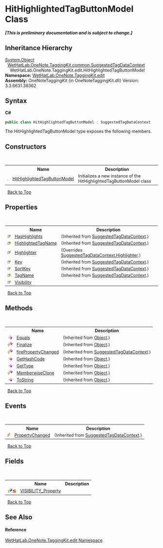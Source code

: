 # HitHighlightedTagButtonModel Class
 _**\[This is preliminary documentation and is subject to change.\]**_


## Inheritance Hierarchy
<a href="http://msdn2.microsoft.com/en-us/library/e5kfa45b" target="_blank">System.Object</a><br />&nbsp;&nbsp;<a href="fc433c94-8fb7-e877-217c-2bcf31c00339">WetHatLab.OneNote.TaggingKit.common.SuggestedTagDataContext</a><br />&nbsp;&nbsp;&nbsp;&nbsp;WetHatLab.OneNote.TaggingKit.edit.HitHighlightedTagButtonModel<br />
**Namespace:**&nbsp;<a href="60ca3730-00cd-fce3-4009-523f3952fd9e">WetHatLab.OneNote.TaggingKit.edit</a><br />**Assembly:**&nbsp;OneNoteTaggingKit (in OneNoteTaggingKit.dll) Version: 3.3.6631.38362

## Syntax

**C#**<br />
``` C#
public class HitHighlightedTagButtonModel : SuggestedTagDataContext
```

The HitHighlightedTagButtonModel type exposes the following members.


## Constructors
&nbsp;<table><tr><th></th><th>Name</th><th>Description</th></tr><tr><td>![Public method](media/pubmethod.gif "Public method")</td><td><a href="57983779-106d-c87e-7105-e925ba24fdb7">HitHighlightedTagButtonModel</a></td><td>
Initializes a new instance of the HitHighlightedTagButtonModel class</td></tr></table>&nbsp;
<a href="#hithighlightedtagbuttonmodel-class">Back to Top</a>

## Properties
&nbsp;<table><tr><th></th><th>Name</th><th>Description</th></tr><tr><td>![Public property](media/pubproperty.gif "Public property")</td><td><a href="d2650e51-f6f6-1af5-8400-e7aa12223097">HasHighlights</a></td><td> (Inherited from <a href="fc433c94-8fb7-e877-217c-2bcf31c00339">SuggestedTagDataContext</a>.)</td></tr><tr><td>![Protected property](media/protproperty.gif "Protected property")</td><td><a href="8b6d9444-c7e9-e673-7bb8-8ff5f63f7226">HighlightedTagName</a></td><td> (Inherited from <a href="fc433c94-8fb7-e877-217c-2bcf31c00339">SuggestedTagDataContext</a>.)</td></tr><tr><td>![Public property](media/pubproperty.gif "Public property")</td><td><a href="8bab55f9-5c6c-7cfa-f510-81708816c626">Highlighter</a></td><td> (Overrides <a href="c9b07260-331a-8f63-d120-26e3604c9662">SuggestedTagDataContext.Highlighter</a>.)</td></tr><tr><td>![Public property](media/pubproperty.gif "Public property")</td><td><a href="3d100a09-3b36-492c-a8fb-7c93fd3a97f5">Key</a></td><td> (Inherited from <a href="fc433c94-8fb7-e877-217c-2bcf31c00339">SuggestedTagDataContext</a>.)</td></tr><tr><td>![Public property](media/pubproperty.gif "Public property")</td><td><a href="354a04fb-11c5-b386-8676-4a5f156e8554">SortKey</a></td><td> (Inherited from <a href="fc433c94-8fb7-e877-217c-2bcf31c00339">SuggestedTagDataContext</a>.)</td></tr><tr><td>![Protected property](media/protproperty.gif "Protected property")</td><td><a href="0ab61a62-1ee3-ae78-9fc0-3f413a699534">TagName</a></td><td> (Inherited from <a href="fc433c94-8fb7-e877-217c-2bcf31c00339">SuggestedTagDataContext</a>.)</td></tr><tr><td>![Public property](media/pubproperty.gif "Public property")</td><td><a href="a5b50973-666d-5f35-931a-1b0f88d9dea9">Visibility</a></td><td /></tr></table>&nbsp;
<a href="#hithighlightedtagbuttonmodel-class">Back to Top</a>

## Methods
&nbsp;<table><tr><th></th><th>Name</th><th>Description</th></tr><tr><td>![Public method](media/pubmethod.gif "Public method")</td><td><a href="http://msdn2.microsoft.com/en-us/library/bsc2ak47" target="_blank">Equals</a></td><td> (Inherited from <a href="http://msdn2.microsoft.com/en-us/library/e5kfa45b" target="_blank">Object</a>.)</td></tr><tr><td>![Protected method](media/protmethod.gif "Protected method")</td><td><a href="http://msdn2.microsoft.com/en-us/library/4k87zsw7" target="_blank">Finalize</a></td><td> (Inherited from <a href="http://msdn2.microsoft.com/en-us/library/e5kfa45b" target="_blank">Object</a>.)</td></tr><tr><td>![Protected method](media/protmethod.gif "Protected method")</td><td><a href="73cab1d0-b594-f2c1-f800-1bae260f2de9">firePropertyChanged</a></td><td> (Inherited from <a href="fc433c94-8fb7-e877-217c-2bcf31c00339">SuggestedTagDataContext</a>.)</td></tr><tr><td>![Public method](media/pubmethod.gif "Public method")</td><td><a href="http://msdn2.microsoft.com/en-us/library/zdee4b3y" target="_blank">GetHashCode</a></td><td> (Inherited from <a href="http://msdn2.microsoft.com/en-us/library/e5kfa45b" target="_blank">Object</a>.)</td></tr><tr><td>![Public method](media/pubmethod.gif "Public method")</td><td><a href="http://msdn2.microsoft.com/en-us/library/dfwy45w9" target="_blank">GetType</a></td><td> (Inherited from <a href="http://msdn2.microsoft.com/en-us/library/e5kfa45b" target="_blank">Object</a>.)</td></tr><tr><td>![Protected method](media/protmethod.gif "Protected method")</td><td><a href="http://msdn2.microsoft.com/en-us/library/57ctke0a" target="_blank">MemberwiseClone</a></td><td> (Inherited from <a href="http://msdn2.microsoft.com/en-us/library/e5kfa45b" target="_blank">Object</a>.)</td></tr><tr><td>![Public method](media/pubmethod.gif "Public method")</td><td><a href="http://msdn2.microsoft.com/en-us/library/7bxwbwt2" target="_blank">ToString</a></td><td> (Inherited from <a href="http://msdn2.microsoft.com/en-us/library/e5kfa45b" target="_blank">Object</a>.)</td></tr></table>&nbsp;
<a href="#hithighlightedtagbuttonmodel-class">Back to Top</a>

## Events
&nbsp;<table><tr><th></th><th>Name</th><th>Description</th></tr><tr><td>![Public event](media/pubevent.gif "Public event")</td><td><a href="3e2dfcff-6656-e61a-cfd1-8a846b917edf">PropertyChanged</a></td><td> (Inherited from <a href="fc433c94-8fb7-e877-217c-2bcf31c00339">SuggestedTagDataContext</a>.)</td></tr></table>&nbsp;
<a href="#hithighlightedtagbuttonmodel-class">Back to Top</a>

## Fields
&nbsp;<table><tr><th></th><th>Name</th><th>Description</th></tr><tr><td>![Protected field](media/protfield.gif "Protected field")![Static member](media/static.gif "Static member")</td><td><a href="e8f40658-4948-561e-4b7a-370e522a8e2c">VISIBILITY_Property</a></td><td /></tr></table>&nbsp;
<a href="#hithighlightedtagbuttonmodel-class">Back to Top</a>

## See Also


#### Reference
<a href="60ca3730-00cd-fce3-4009-523f3952fd9e">WetHatLab.OneNote.TaggingKit.edit Namespace</a><br />